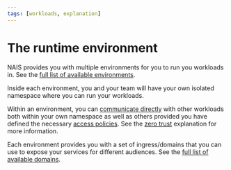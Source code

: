 ```yaml
---
tags: [workloads, explanation]
---
```


# The runtime environment

NAIS provides you with multiple environments for you to run you workloads in. See the [full list of available environments](../reference/environments.md).

Inside each environment, you and your team will have your own isolated namespace where you can run your workloads.

Within an environment, you can [communicate directly](../how-to/communication.md) with other workloads both within your own namespace as well as others provided you have defined the necessary [access policies](../how-to/access-policies.md).
See the [zero trust](zero-trust.md) explanation for more information.

Each environment provides you with a set of ingress/domains that you can use to expose your services for different audiences. See the [full list of available domains](../reference/environments.md).
